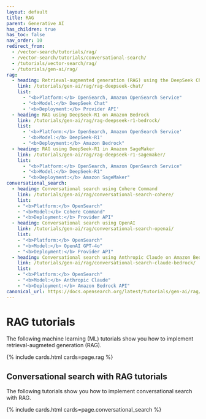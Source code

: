 ```yaml
---
layout: default
title: RAG
parent: Generative AI
has_children: true
has_toc: false
nav_order: 10
redirect_from:
  - /vector-search/tutorials/rag/
  - /vector-search/tutorials/conversational-search/
  - /tutorials/vector-search/rag/
  - /tutorials/gen-ai/rag/
rag:
  - heading: Retrieval-augmented generation (RAG) using the DeepSeek Chat API
    link: /tutorials/gen-ai/rag/rag-deepseek-chat/  
    list:
      - "<b>Platform:</b> OpenSearch, Amazon OpenSearch Service"
      - "<b>Model:</b> DeepSeek Chat" 
      - '<b>Deployment:</b> Provider API'  
  - heading: RAG using DeepSeek-R1 on Amazon Bedrock
    link: /tutorials/gen-ai/rag/rag-deepseek-r1-bedrock/ 
    list:
      - '<b>Platform:</b> OpenSearch, Amazon OpenSearch Service'
      - '<b>Model:</b> DeepSeek-R1'  
      - "<b>Deployment:</b> Amazon Bedrock"  
  - heading: RAG using DeepSeek-R1 in Amazon SageMaker
    link: /tutorials/gen-ai/rag/rag-deepseek-r1-sagemaker/
    list:
      - "<b>Platform:</b> OpenSearch, Amazon OpenSearch Service"  
      - "<b>Model:</b> DeepSeek-R1"  
      - "<b>Deployment:</b> Amazon SageMaker"  
conversational_search:
  - heading: Conversational search using Cohere Command
    link: /tutorials/gen-ai/rag/conversational-search-cohere/ 
    list:
    - "<b>Platform:</b> OpenSearch"
    - "<b>Model:</b> Cohere Command"  
    - "<b>Deployment:</b> Provider API" 
  - heading: Conversational search using OpenAI
    link: /tutorials/gen-ai/rag/conversational-search-openai/ 
    list:
    - "<b>Platform:</b> OpenSearch"
    - "<b>Model:</b> OpenAI GPT-4o"  
    - "<b>Deployment:</b> Provider API" 
  - heading: Conversational search using Anthropic Claude on Amazon Bedrock
    link: /tutorials/gen-ai/rag/conversational-search-claude-bedrock/ 
    list:
    - "<b>Platform:</b> OpenSearch"
    - "<b>Model:</b> Anthropic Claude"  
    - "<b>Deployment:</b> Amazon Bedrock API"  
canonical_url: https://docs.opensearch.org/latest/tutorials/gen-ai/rag/index/
---
```


# RAG tutorials

The following machine learning (ML) tutorials show you how to implement retrieval-augmeted generation (RAG).

{% include cards.html cards=page.rag %}

## Conversational search with RAG tutorials

The following tutorials show you how to implement conversational search with RAG.

{% include cards.html cards=page.conversational_search %}